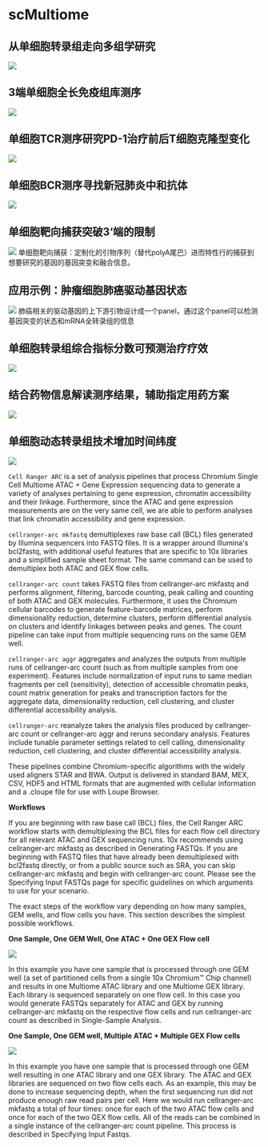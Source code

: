 # scMultiome
## 从单细胞转录组走向多组学研究
![](image/outline.png)
## 3端单细胞全长免疫组库测序
![](image/vdj.png)
## 单细胞TCR测序研究PD-1治疗前后T细胞克隆型变化
![](image/tcr.png)
## 单细胞BCR测序寻找新冠肺炎中和抗体
![](image/bcr.png)
## 单细胞靶向捕获突破3‘端的限制
![](image/3'_limitation.png)
单细胞靶向捕获：定制化的引物序列（替代polyA尾巴）进而特性行的捕获到想要研究的基因的基因突变和融合信息。
## 应用示例：肿瘤细胞肺癌驱动基因状态
![](image/example.png)
肺癌相关的驱动基因的上下游引物设计成一个panel，通过这个panel可以检测基因突变的状态和mRNA全转录组的信息
## 单细胞转录组综合指标分数可预测治疗疗效
![](image/application.png)
## 结合药物信息解读测序结果，辅助指定用药方案
![](image/application1.png)
## 单细胞动态转录组技术增加时间纬度
![](image/time-d.png)

```Cell Ranger ARC``` is a set of analysis pipelines that process Chromium Single Cell Multiome ATAC + Gene Expression sequencing data to generate a variety of analyses pertaining to gene expression, chromatin accessibility and their linkage. Furthermore, since the ATAC and gene expression measurements are on the very same cell, we are able to perform analyses that link chromatin accessibility and gene expression.

```cellranger-arc mkfastq``` demultiplexes raw base call (BCL) files generated by Illumina sequencers into FASTQ files. It is a wrapper around Illumina's bcl2fastq, with additional useful features that are specific to 10x libraries and a simplified sample sheet format. The same command can be used to demultiplex both ATAC and GEX flow cells.

```cellranger-arc count``` takes FASTQ files from cellranger-arc mkfastq and performs alignment, filtering, barcode counting, peak calling and counting of both ATAC and GEX molecules. Furthermore, it uses the Chromium cellular barcodes to generate feature-barcode matrices, perform dimensionality reduction, determine clusters, perform differential analysis on clusters and identify linkages between peaks and genes. The count pipeline can take input from multiple sequencing runs on the same GEM well.

```cellranger-arc aggr``` aggregates and analyzes the outputs from multiple runs of cellranger-arc count (such as from multiple samples from one experiment). Features include normalization of input runs to same median fragments per cell (sensitivity), detection of accessible chromatin peaks, count matrix generation for peaks and transcription factors for the aggregate data, dimensionality reduction, cell clustering, and cluster differential accessibility analysis.

```cellranger-arc``` reanalyze takes the analysis files produced by cellranger-arc count or cellranger-arc aggr and reruns secondary analysis. Features include tunable parameter settings related to cell calling, dimensionality reduction, cell clustering, and cluster differential accessibility analysis.

These pipelines combine Chromium-specific algorithms with the widely used aligners STAR and BWA. Output is delivered in standard BAM, MEX, CSV, HDF5 and HTML formats that are augmented with cellular information and a .cloupe file for use with Loupe Browser.


**Workflows**

If you are beginning with raw base call (BCL) files, the Cell Ranger ARC workflow starts with demultiplexing the BCL files for each flow cell directory for all relevant ATAC and GEX sequencing runs. 10x recommends using cellranger-arc mkfastq as described in Generating FASTQs. If you are beginning with FASTQ files that have already been demultiplexed with bcl2fastq directly, or from a public source such as SRA, you can skip cellranger-arc mkfastq and begin with cellranger-arc count. Please see the Specifying Input FASTQs page for specific guidelines on which arguments to use for your scenario.

The exact steps of the workflow vary depending on how many samples, GEM wells, and flow cells you have. This section describes the simplest possible workflows.

**One Sample, One GEM Well, One ATAC + One GEX Flow cell**

![](image/arc-compute-workflow-one-flowcell.png)

In this example you have one sample that is processed through one GEM well (a set of partitioned cells from a single 10x Chromium™ Chip channel) and results in one Multiome ATAC library and one Multiome GEX library. Each library is sequenced separately on one flow cell. In this case you would generate FASTQs separately for ATAC and GEX by running cellranger-arc mkfastq on the respective flow cells and run cellranger-arc count as described in Single-Sample Analysis.

**One Sample, One GEM well, Multiple ATAC + Multiple GEX Flow cells**

![](image/arc-compute-workflow-two-flowcells.png)

In this example you have one sample that is processed through one GEM well resulting in one ATAC library and one GEX library. The ATAC and GEX libraries are sequenced on two flow cells each. As an example, this may be done to increase sequencing depth, when the first sequencing run did not produce enough raw read pairs per cell. Here we would run cellranger-arc mkfastq a total of four times: once for each of the two ATAC flow cells and once for each of the two GEX flow cells. All of the reads can be combined in a single instance of the cellranger-arc count pipeline. This process is described in Specifying Input Fastqs.